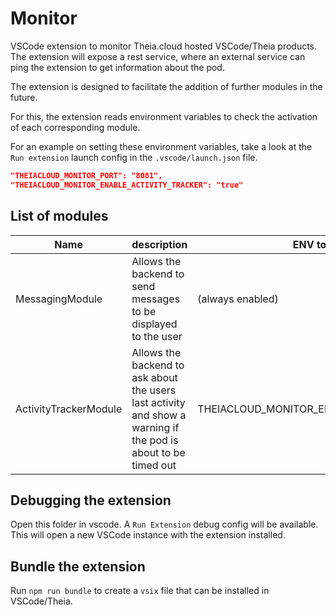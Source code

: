 # Monitor

VSCode extension to monitor Theia.cloud hosted VSCode/Theia products.
The extension will expose a rest service, where an external service can ping the extension to get information about the pod.

The extension is designed to facilitate the addition of further modules in the future.

For this, the extension reads environment variables to check the activation of each corresponding module.

For an example on setting these environment variables, take a look at the `Run extension` launch config in the `.vscode/launch.json` file.

```json
"THEIACLOUD_MONITOR_PORT": "8081",
"THEIACLOUD_MONITOR_ENABLE_ACTIVITY_TRACKER": "true"
```

## List of modules

| Name                  | description                                                                                                    | ENV to enable                              |
| --------------------- | -------------------------------------------------------------------------------------------------------------- | ------------------------------------------ |
| MessagingModule       | Allows the backend to send messages to be displayed to the user                                                | (always enabled)                           |
| ActivityTrackerModule | Allows the backend to ask about the users last activity and show a warning if the pod is about to be timed out | THEIACLOUD_MONITOR_ENABLE_ACTIVITY_TRACKER |

## Debugging the extension

Open this folder in vscode. A `Run Extension` debug config will be available. This will open a new VSCode instance with the extension installed.

## Bundle the extension

Run `npm run bundle` to create a `vsix` file that can be installed in VSCode/Theia.

